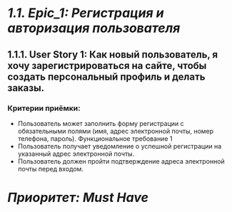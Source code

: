 
# ***1.1.	Epic_1: Регистрация и авторизация пользователя***

## **1.1.1.	User Story 1: Как новый пользователь, я хочу зарегистрироваться на сайте, чтобы создать персональный профиль и делать заказы.**
### Критерии приёмки:
- Пользователь может заполнить форму регистрации с обязательными полями (имя, адрес электронной почты, номер телефона, пароль). Функциональное требование 1
- Пользователь получает уведомление о успешной регистрации на указанный адрес электронной почты.
- Пользователь должен пройти подтверждение адреса электронной почты перед входом.
# *Приоритет: Must Have*
